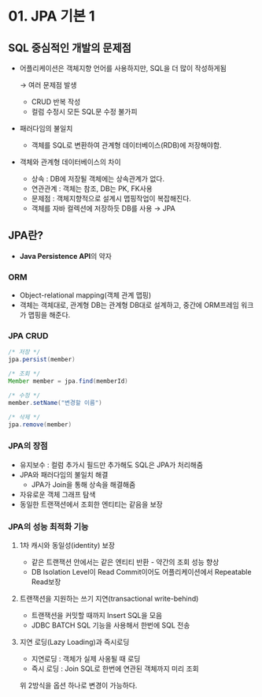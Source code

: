 # 01. JPA 기본 1

## SQL 중심적인 개발의 문제점

- 어플리케이션은 객체지향 언어를 사용하지만, SQL을 더 많이 작성하게됨
    
    → 여러 문제점 발생
    
    - CRUD 반복 작성
    - 컬럼 수정시 모든 SQL문 수정 불가피
- 패러다임의 불일치
    - 객체를 SQL로 변환하여 관계형 데이터베이스(RDB)에 저장해야함.
- 객체와 관계형 데이터베이스의 차이
    - 상속 : DB에 저장될 객체에는 상속관계가 없다.
    - 연관관계 : 객체는 참조, DB는 PK, FK사용
    - 문제점 : 객체지향적으로 설계시 맵핑작업이 복잡해진다.
    - 객체를 자바 컬렉션에 저장하듯 DB를 사용 → JPA

## JPA란?

- **Java Persistence API**의 약자

### ORM

- Object-relational mapping(객체 관계 맵핑)
- 객체는 객체대로, 관계형 DB는 관계형 DB대로 설계하고, 중간에 ORM프레임 워크가 맵핑을 해준다.

### JPA CRUD

```java
/* 저장 */
jpa.persist(member)

/* 조회 */
Member member = jpa.find(memberId)

/* 수정 */
member.setName("변경할 이름")

/* 삭제 */
jpa.remove(member)
```

### JPA의 장점

- 유지보수 : 컬럼 추가시 필드만 추가해도 SQL은 JPA가 처리해줌
- JPA와 패러다임의 불일치 해결
    - JPA가 Join을 통해 상속을 해결해줌
- 자유로운 객체 그래프 탐색
- 동일한 트랜잭션에서 조회한 엔티티는 같음을 보장

### JPA의 성능 최적화 기능

1. 1차 캐시와 동일성(identity) 보장
    - 같은 트랜잭션 안에서는 같은 엔티티 반환 - 약간의 조회 성능 향상
    - DB Isolation Level이 Read Commit이어도 어플리케이션에서 Repeatable Read보장
2. 트랜잭션을 지원하는 쓰기 지연(transactional write-behind)
    - 트랜잭션을 커밋할 때까지 Insert SQL을 모음
    - JDBC BATCH SQL 기능을 사용해서 한번에 SQL 전송
3. 지연 로딩(Lazy Loading)과 즉시로딩
    - 지연로딩 : 객체가 실제 사옹될 때 로딩
    - 즉시 로딩 : Join SQL로 한번에 연관된 객체까지 미리 조회
    
    위 2방식을 옵션 하나로 변경이 가능하다.